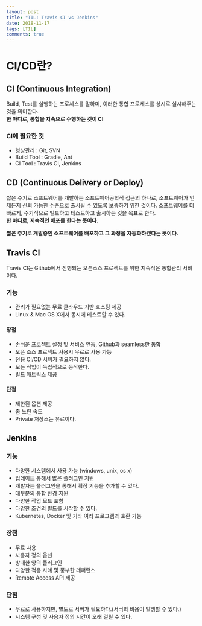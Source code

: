 ```yaml
---
layout: post
title: "TIL: Travis CI vs Jenkins"
date: 2018-11-17
tags: [TIL]
comments: true
---
```


# CI/CD란?

## CI (Continuous Integration)

Build, Test를 실행하는 프로세스를 말하며, 이러한 통합 프로세스를 상시로 실시해주는 것을 의미한다.<br>
**한 마디로, 통합을 지속으로 수행하는 것이 CI**

### CI에 필요한 것

- 형상관리 : Git, SVN
- Build Tool : Gradle, Ant
- CI Tool : Travis CI, Jenkins

## CD (Continuous Delivery or Deploy)

짧은 주기로 소프트웨어를 개발하는 소프트웨어공학적 접근의 하나로, 소프트웨어가 언제든지 신뢰 가능한 수준으로 출시될 수 있도록 보증하기 위한 것이다.
소프트웨어를 더 빠르게, 주기적으로 빌드하고 테스트하고 출시하는 것을 목표로 한다.<br>
**한 마디로, 지속적인 배포를 한다는 뜻이다.** <br>

**짧은 주기로 개발중인 소프트웨어를 배포하고 그 과정을 자동화하겠다는 뜻이다.**

## Travis CI

Travis CI는 Github에서 진행되는 오픈소스 프로젝트를 위한 지속적은 통합관리 서비이다.

### 기능

- 관리가 필요없는 무료 클라우드 기반 호스팅 제공
- Linux & Mac OS X에서 동시에 테스트할 수 있다.

#### 장점

- 손쉬운 프로젝트 설정 및 서비스 연동, Github과 seamless한 통합
- 오픈 소스 프로젝트 사용시 무료로 사용 가능
- 전용 CI/CD 서버가 필요하지 않다.
- 모든 작업이 독립적으로 동작한다.
- 빌드 매트릭스 제공

#### 단점

- 제한된 옵션 제공
- 좀 느린 속도
- Private 저장소는 유료이다.

## Jenkins

### 기능

- 다양한 시스템에서 사용 가능 (windows, unix, os x)
- 업데이트 통해서 많은 플러그인 지원
- 개발자는 플러그인을 통해서 확장 기능을 추가할 수 있다.
- 대부분의 통합 환경 지원
- 다양한 작업 모드 포함
- 다양한 조건의 빌드를 시작할 수 있다.
- Kubernetes, Docker 및 기타 여러 프로그램과 호환 가능

### 장점

- 무료 사용
- 사용자 정의 옵션
- 방대한 양의 플러그인
- 다양한 적용 사례 및 풍부한 레퍼런스
- Remote Access API 제공

### 단점

 - 무료로 사용하지만, 별도로 서버가 필요하다.(서버의 비용이 발생할 수 있다.)
 - 시스템 구성 및 사용자 정의 시간이 오래 걸릴 수 있다.

